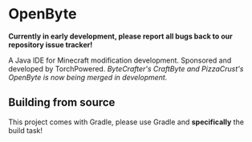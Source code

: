 # OpenByte
**Currently in early development, please report all bugs back to our repository issue tracker!**

A Java IDE for Minecraft modification development.
Sponsored and developed by TorchPowered.
_ByteCrafter's CraftByte and PizzaCrust's OpenByte is now being merged in development._

## Building from source
This project comes with Gradle, please use Gradle and **specifically** the build task!
